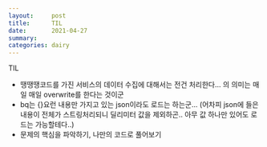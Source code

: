 ```yaml
---
layout:     post
title:      TIL
date:       2021-04-27
summary:    
categories: dairy
---
```

TIL
- 땡땡땡코드를 가진 서비스의 데이터 수집에 대해서는 전건 처리한다... 의 의미는 매일 매일 overwrite를 한다는 것이군
- bq는 {}요런 내용만 가지고 있는 json이라도 로드는 하는군... (어차피 json에 들은 내용이 전체가 스트링처리되니 딜리미터 값을 제외하곤.. 아무 값 하나만 있어도 로드는 가능할테다..)
- 문제의 핵심을 파악하기, 나만의 코드로 풀어보기